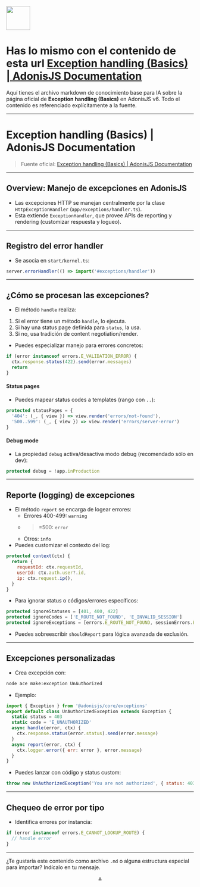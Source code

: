 <img src="https://r2cdn.perplexity.ai/pplx-full-logo-primary-dark%402x.png" style="height:64px;margin-right:32px"/>

# Has lo mismo con el contenido de esta url [Exception handling (Basics) | AdonisJS Documentation](https://docs.adonisjs.com/guides/basics/exception-handling)

Aquí tienes el archivo markdown de conocimiento base para IA sobre la página oficial de **Exception handling (Basics)** en AdonisJS v6. Todo el contenido es referenciado explícitamente a la fuente.

***

# Exception handling (Basics) | AdonisJS Documentation

> Fuente oficial: [Exception handling (Basics) | AdonisJS Documentation](https://docs.adonisjs.com/guides/basics/exception-handling)

***

## Overview: Manejo de excepciones en AdonisJS

- Las excepciones HTTP se manejan centralmente por la clase `HttpExceptionHandler` (`app/exceptions/handler.ts`).
- Esta extiende `ExceptionHandler`, que provee APIs de reporting y rendering (customizar respuesta y logueo).

***

## Registro del error handler

- Se asocia en `start/kernel.ts`:

```js
server.errorHandler(() => import('#exceptions/handler'))
```


***

## ¿Cómo se procesan las excepciones?

- El método `handle` realiza:

1. Si el error tiene un método `handle`, lo ejecuta.
2. Si hay una status page definida para `status`, la usa.
3. Si no, usa tradición de content negotiation/render.
- Puedes especializar manejo para errores concretos:

```js
if (error instanceof errors.E_VALIDATION_ERROR) {
  ctx.response.status(422).send(error.messages)
  return
}
```


#### Status pages

- Puedes mapear status codes a templates (rango con `..`):

```js
protected statusPages = {
  '404': (_, { view }) => view.render('errors/not-found'),
  '500..599': (_, { view }) => view.render('errors/server-error')
}
```


#### Debug mode

- La propiedad `debug` activa/desactiva modo debug (recomendado sólo en dev):

```js
protected debug = !app.inProduction
```


***

## Reporte (logging) de excepciones

- El método `report` se encarga de logear errores:
    - Errores 400-499: `warning`
    - >=500: `error`
    - Otros: `info`
- Puedes customizar el contexto del log:

```js
protected context(ctx) {
  return {
    requestId: ctx.requestId,
    userId: ctx.auth.user?.id,
    ip: ctx.request.ip(),
  }
}
```

- Para ignorar status o códigos/errores específicos:

```js
protected ignoreStatuses = [401, 400, 422]
protected ignoreCodes = ['E_ROUTE_NOT_FOUND', 'E_INVALID_SESSION']
protected ignoreExceptions = [errors.E_ROUTE_NOT_FOUND, sessionErrors.E_INVALID_SESSION]
```

- Puedes sobreescribir `shouldReport` para lógica avanzada de exclusión.

***

## Excepciones personalizadas

- Crea excepción con:

```bash
node ace make:exception UnAuthorized
```

- Ejemplo:

```js
import { Exception } from '@adonisjs/core/exceptions'
export default class UnAuthorizedException extends Exception {
  static status = 403
  static code = 'E_UNAUTHORIZED'
  async handle(error, ctx) {
    ctx.response.status(error.status).send(error.message)
  }
  async report(error, ctx) {
    ctx.logger.error({ err: error }, error.message)
  }
}
```

- Puedes lanzar con código y status custom:

```js
throw new UnAuthorizedException('You are not authorized', { status: 403, code: 'E_UNAUTHORIZED' })
```


***

## Chequeo de error por tipo

- Identifica errores por instancia:

```js
if (error instanceof errors.E_CANNOT_LOOKUP_ROUTE) {
  // handle error
}
```


***

¿Te gustaría este contenido como archivo `.md` o alguna estructura especial para importar? Indícalo en tu mensaje.

<div style="text-align: center">⁂</div>

[^1]: https://docs.adonisjs.com/guides/basics/exception-handling

